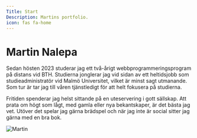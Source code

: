 ```yaml
---
Title: Start
Description: Martins portfolio.
icon: fas fa-home
---
```


# Martin Nalepa

Sedan hösten 2023 studerar jag ett två-årigt webbprogrammeringsprogram på distans vid BTH.
Studierna jonglerar jag vid sidan av ett heltidsjobb som studieadministratör vid Malmö Universitet, vilket är minst sagt utmanande. Som tur är tar jag till våren tjänstledigt för att helt fokusera på studierna.

Fritiden spenderar jag helst sittande på en uteservering i gott sällskap. Att prata om högt som lågt, med gamla eller nya bekantskaper, är det bästa jag vet. Utöver det spelar jag gärna brädspel och när jag inte är social sitter jag gärna med en bra bok.

![Martin](%assets_url%/img/me.jpg)
